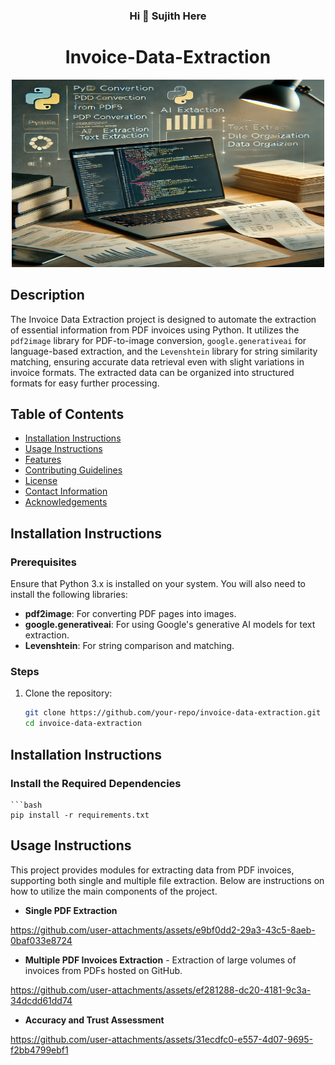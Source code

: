 <div align="center">
    <h3 style="text-align: center;">Hi 👋 Sujith Here</h3>
    <h1 style="text-align: center;">Invoice-Data-Extraction</h1>
</div>
<div align="center">
    <img src="research/1" alt="Alt Text" width="500" height="300"/>
</div>



## Description
The Invoice Data Extraction project is designed to automate the extraction of essential information from PDF invoices using Python. It utilizes the `pdf2image` library for PDF-to-image conversion, `google.generativeai` for language-based extraction, and the `Levenshtein` library for string similarity matching, ensuring accurate data retrieval even with slight variations in invoice formats. The extracted data can be organized into structured formats for easy further processing.

## Table of Contents
- [Installation Instructions](#installation-instructions)
- [Usage Instructions](#usage-instructions)
- [Features](#features)
- [Contributing Guidelines](#contributing-guidelines)
- [License](#license)
- [Contact Information](#contact-information)
- [Acknowledgements](#acknowledgements)

## Installation Instructions

### Prerequisites
Ensure that Python 3.x is installed on your system. You will also need to install the following libraries:

- **pdf2image**: For converting PDF pages into images.
- **google.generativeai**: For using Google's generative AI models for text extraction.
- **Levenshtein**: For string comparison and matching.

### Steps
1. Clone the repository:

   ```bash
   git clone https://github.com/your-repo/invoice-data-extraction.git
   cd invoice-data-extraction
## Installation Instructions

### Install the Required Dependencies
    ```bash
    pip install -r requirements.txt 



## Usage Instructions

This project provides modules for extracting data from PDF invoices, supporting both single and multiple file extraction. Below are instructions on how to utilize the main components of the project.

- **Single PDF Extraction**


https://github.com/user-attachments/assets/e9bf0dd2-29a3-43c5-8aeb-0baf033e8724


- **Multiple PDF Invoices Extraction** - Extraction of large volumes of invoices from PDFs hosted on GitHub.


https://github.com/user-attachments/assets/ef281288-dc20-4181-9c3a-34dcdd61dd74

- **Accuracy and Trust Assessment**


https://github.com/user-attachments/assets/31ecdfc0-e557-4d07-9695-f2bb4799ebf1

